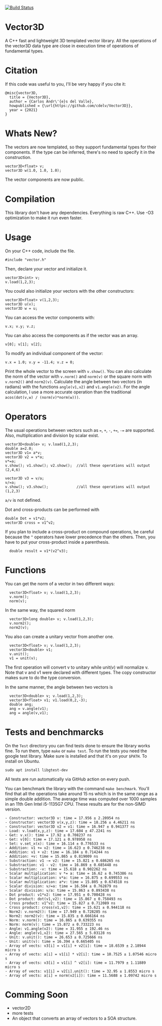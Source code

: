 [![Build Status](https://img.shields.io/github/workflow/status/cdelv/Vector3D/Tests)](https://img.shields.io/github/workflow/status/cdelv/Vector3D/Tests)
# Vector3D

A C++ fast and lightweight 3D templated vector library. All the operations of the vector3D data type are close in execution time of operations of fundamental types. 

# Citation

If this code was useful to you, I'll be very happy if you cite it:
```
@misc{vector3D,
  title = {Vector3D},
  author = {Carlos Andr\'{e}s del Valle},
  howpublished = {\url{https://github.com/cdelv/Vector3D}},
  year = {2021}
}
```

# Whats New?
The vectors are now templated, so they support fundamental types for their components. If the type can be inferred, there's no need to specify it in the construction. 

```
vector3D<float> v;
vector3D w(1.0, 1.0, 1.0);
```

The vector components are now public.

# Compilation

This library don't have any dependencies. Everything is raw C++. Use -O3 optimization to make it run even faster. 

# Usage
On your C++ code, include the file.
```
#include "vector.h"
```

Then, declare your vector and initialize it.
```
vector3D<int> v;
v.load(1,2,3);
```
You could also initialize your vectors with the other constructors:
```
vector3D<float> v(1,2,3);
vector3D u(v);
vector3D w = u;
```
You can access the vector components with:
```
v.x; v.y; v.z;
```
You can also access the components as if the vector was an array.
```
v[0]; v[1]; v[2];
```
To modify an individual component of the vector:
```
v.x = 1.0; v.y = -11.4; v.z = 0;
```

Print the whole vector to the screen with `v.show()`. You can also calculate the norm of the vector with `v.norm()` and `norm(v)` or the square norm with `v.norm2()` and `norm2(v)`. Calculate the angle between two vectors (in radians) with the functions `angle(v1,v2)` and `v1.angle(v2)`. For the angle calculation, I use a more accurate operation than the traditional `acos(dot(v,w) / (norm(v)*norm(w)))`. 

# Operators

The usual operations between vectors such as `=`, `+`, `-`, `+=`, `-=` are supported. Also, multiplication and division by scalar exist.
```
vector3D<double> v; v.load(1,2,3);
double a=2.0;
vector3D v1= a*v; 
vector3D v2 = v*a; 
v*=a;                                  
v.show(); v1.show(); v2.show();  //all these operations will output (2,4,6)
  
vector3D v3 = v/a; 
v/=a;                                  
v.show(); v3.show();             //all these operations will output (1,2,3)
```

`a/v` is not defined. 

Dot and cross-products can be performed with
```
double Dot = v1*v2;
vector3D cross = v1^v2;
```
If you plan to include a cross-product on compound operations,  be careful because the `^` operators have lower precedence than the others. Then, you have to put your cross-product inside a parenthesis.
```
  double result = v1*(v2^v3);
```

# Functions

You can get the norm of a vector in two different ways:
```
  vector3D<float> v; v.load(1,2,3);
  v.norm();
  norm(v);
```

In the same way, the squared norm
```
  vector3D<long double> v; v.load(1,2,3);
  v.norm2();
  norm2(v);
```
You also can create a unitary vector from another one.
```
  vector3D<float> v; v.load(1,2,3);
  vector3D<double> v1;
  v.unit();
  v1 = unit(v);
```

The first operation will convert v to unitary while unit(v) will normalize v. Note that v and v1 were declared with different types. The copy constructor makes sure to do the type conversion.

In the same manner, the angle between two vectors is
```
  vector3D<double> v; v.load(1,2,3);
  vector3D<float> v1; v1.load(0,2,-3);
  double ang;
  ang = v.angle(v1);
  ang = angle(v,v1);
```

# Tests and benchmarcks

On the `Test` directory you can find tests done to ensure the library works fine. To run them, type `make` or `make test`. To run the tests you need the google test library. Make sure is installed and that it's on your `$PATH`. To install on Ubuntu.
```
sudo apt install libgtest-dev
```
All tests are run automatically via GitHub action on every push. 

You can benchmark the library with the command `make benchmark`. You'll find that all the operations take around 15 ns which is in the same range as a simple double addition. The average time was computed over 1000 samples in an 11th Gen Intel i5-1135G7 CPU. These results are for the non-SIMD version.

```
- Constructor: vector3D v: time = 17.956 ± 2.20954 ns
- Constructor: vector3D v(x,y,z): time = 18.256 ± 4.46211 ns
- Constructor: vector3D v2 = v1: time = 16.947 ± 0.941377 ns
- Load: v.load(x,y,z): time = 17.604 ± 47.2241 ns
- Get: v.x(): time = 17.92 ± 0.708237 ns
- Get: v[0]: time = 17.121 ± 0.978958 ns
- Set: v.set_x(x): time = 16.114 ± 0.776533 ns
- Addition: v1 += v2: time = 16.623 ± 0.746238 ns
- Addition: v1 + v2: time = 16.184 ± 0.714244 ns
- Addition: +v: time = 15.865 ± 0.819009 ns
- Substraction: v1 -= v2: time = 15.821 ± 0.686265 ns
- Substraction: v1 - v2: time = 16.869 ± 0.685448 ns
- Substraction: -v: time = 15.618 ± 0.902262 ns
- Scalar multiplication: v *= a: time = 16.62 ± 0.745386 ns
- Scalar multiplication: v*a: time = 16.875 ± 0.699553 ns
- Scalar multiplication: a*v: time = 15.805 ± 0.674518 ns
- Scalar division: v/=a: time = 16.504 ± 0.762879 ns
- Scalar division: v/a: time = 15.863 ± 0.893438 ns
- Dot product: v1*v2: time = 17.951 ± 0.700428 ns
- Dot product: dot(v1,v2): time = 15.867 ± 0.758493 ns
- Cross product: v1^v2: time = 15.827 ± 0.712089 ns
- Cross product: cross(v1,v2): time = 15.621 ± 0.944118 ns
- Norm2: v.norm2(): time = 17.949 ± 0.728285 ns
- Norm2: norm2(v): time = 15.835 ± 0.666164 ns
- Norm: v.norm(): time = 16.865 ± 0.639355 ns
- Norm: norm(v): time = 15.872 ± 0.733223 ns
- Angle: v1.angle(v2): time = 31.955 ± 192.46 ns
- Angle: angle(v1,v2): time = 27.565 ± 5.03128 ns
- Unit: v.unit(): time = 26.653 ± 0.725666 ns
- Unit: unit(v): time = 16.394 ± 0.665405 ns
- Array of vects: v3[i] = v1[i] + v2[i]: time = 18.6539 ± 2.18944 micro s
- Array of vects: a[i] = v1[i] * v2[i]: time = 10.7525 ± 1.07546 micro s
- Array of vects: v3[i] = v1[i] ^ v2[i]: time = 11.7979 ± 1.11889 micro s
- Array of vects: v1[i] = v2[i].unit(): time = 32.95 ± 1.8553 micro s
- Array of vects: a[i] = norm(v2[i]): time = 11.5688 ± 1.09742 micro s
```

# Comming Soon

- vector2D
- more tests 
- An object that converts an array of vectors to a SOA structure.
